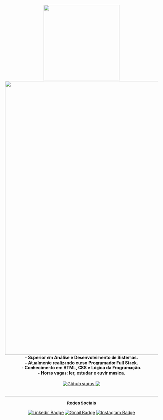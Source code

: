 <!DOCTYPE html>
<html>
 
 <head>
  <div align="center">
  <img src="https://cdn.discordapp.com/attachments/1071261120012238919/1128168509122285598/oie_rounded_corners.gif"width="250px"/>
  </div>
 </head>
 
 <body>
<div align="center">
  <img src="https://cdn.discordapp.com/attachments/1071261120012238919/1128168940976210020/oie_rounded_corners_1.gif" width="900px"/>
</div>
  
<div align="center">    
 <strong> - Superior em Análise e Desenvolvimento de Sistemas. </strong>
 <br>
 <strong> - Atualmente realizando curso Programador Full Stack. </strong>
 <br>
 <strong> - Conhecimento em HTML, CSS e Lógica da Programação. </strong>
 <br>
 <strong> - Horas vagas: ler, estudar e ouvir musica. </strong>
 <br>
 <br>
</div> 
  
<div align="center">
<a href="https://github.com/AlefCAp">
  <img align="center" src="https://github-readme-stats.vercel.app/api?username=AlefCAp&show_icons=true&theme=dark" alt="Github status" />
</a>
<a href="https://github.com/AlefCAp">
  <img align="center" src="https://github-readme-stats.vercel.app/api/top-langs/?username=AlefCAp&layout=compact&theme=dark" />
</a>
</div>  
</body>

<foot>
 
<br>
<hr>
<p align="center"> <strong>Redes Sociais</strong> </p>

<div align="center">
 
[![Linkedin Badge](https://img.shields.io/badge/-Linkedin-6633cc?style=flat-square&logo=Linkedin&logoColor=white&color=black&link=https://www.linkedin.com/in/alefapolinario/)](https://www.linkedin.com/in/alefapolinario/)
[![Gmail Badge](https://img.shields.io/badge/-Gmail-c14438?style=flat-square&logo=Gmail&color=black&logoColor=white&link=mailto:alefapolinario29@gmail.com)](mailto:alefapolinario29@gmail.com)
[![Instagram Badge](https://img.shields.io/badge/-Instagram-6633cc?style=flat-square&logo=Instagram&color=black&logoColor=white&link=https://www.instagram.com/_capolinario_/)](https://www.instagram.com/_capolinario_/)

</div>

</foot>

</html>
